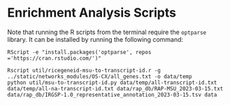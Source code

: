 # Enrichment Analysis Scripts

Note that running the R scripts from the terminal require the `optparse` library. It can be installed by running the following command:

```
RScript -e "install.packages('optparse', repos ='https://cran.rstudio.com/')"
```

```
Rscript util/ricegeneid-msu-to-transcript-id.r -g ../static/networks_modules/OS-CX/all_genes.txt -o data/temp
python util/msu-to-transcript-id.py data/temp/all-transcript-id.txt data/temp/all-na-transcript-id.txt data/rap_db/RAP-MSU_2023-03-15.txt data/rap_db/IRGSP-1.0_representative_annotation_2023-03-15.tsv data
```
